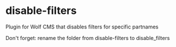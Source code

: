 # disable-filters
Plugin for Wolf CMS that disables filters for specific partnames

Don't forget:
rename the folder from disable-filters to disable_filters
